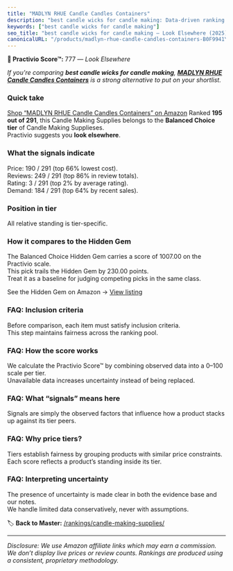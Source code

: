 ```yaml
---
title: "MADLYN RHUE Candle Candles Containers"
description: "best candle wicks for candle making: Data-driven ranking using the Practivio Score™. Positioned by quality, value, demand, findability, momentum."
keywords: ["best candle wicks for candle making"]
seo_title: "best candle wicks for candle making — Look Elsewhere (2025)"
canonicalURL: "/products/madlyn-rhue-candle-candles-containers-B0F9941YQN/"
---
```


**🚫 Practivio Score™:** 777 — _Look Elsewhere_


*If you're comparing **best candle wicks for candle making**, **[MADLYN RHUE Candle Candles Containers](https://www.amazon.com/dp/B0F9941YQN?tag=practivio-20)** is a strong alternative to put on your shortlist.*
### Quick take
[Shop “MADLYN RHUE Candle Candles Containers” on Amazon](https://www.amazon.com/dp/B0F9941YQN?tag=practivio-20)
Ranked **195 out of 291**, this Candle Making Supplies belongs to the **Balanced Choice tier** of Candle Making Supplieses.  
Practivio suggests you **look elsewhere**.

### What the signals indicate
Price: 190 / 291 (top 66% lowest cost).  
Reviews: 249 / 291 (top 86% in review totals).  
Rating: 3 / 291 (top 2% by average rating).  
Demand: 184 / 291 (top 64% by recent sales).

### Position in tier
All relative standing is tier-specific.

### How it compares to the Hidden Gem
The Balanced Choice Hidden Gem carries a score of 1007.00 on the Practivio scale.  
This pick trails the Hidden Gem by 230.00 points.  
Treat it as a baseline for judging competing picks in the same class.  

See the Hidden Gem on Amazon → [View listing](https://www.amazon.com/dp/B07YNW3GC2?tag=practivio-20)

### FAQ: Inclusion criteria
Before comparison, each item must satisfy inclusion criteria.  
This step maintains fairness across the ranking pool.

### FAQ: How the score works
We calculate the Practivio Score™ by combining observed data into a 0–100 scale per tier.  
Unavailable data increases uncertainty instead of being replaced.

### FAQ: What “signals” means here
Signals are simply the observed factors that influence how a product stacks up against its tier peers.

### FAQ: Why price tiers?
Tiers establish fairness by grouping products with similar price constraints.  
Each score reflects a product’s standing inside its tier.

### FAQ: Interpreting uncertainty
The presence of uncertainty is made clear in both the evidence base and our notes.  
We handle limited data conservatively, never with assumptions.


🏷️ **Back to Master:** [/rankings/candle-making-supplies/](/rankings/candle-making-supplies/)

---
_Disclosure: We use Amazon affiliate links which may earn a commission. We don’t display live prices or review counts. Rankings are produced using a consistent, proprietary methodology._

